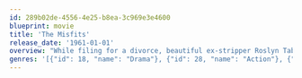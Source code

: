 ```yaml
---
id: 289b02de-4556-4e25-b8ea-3c969e3e4600
blueprint: movie
title: 'The Misfits'
release_date: '1961-01-01'
overview: "While filing for a divorce, beautiful ex-stripper Roslyn Taber ends up meeting aging cowboy-turned-gambler Gay Langland and former World War II aviator Guido Racanelli. The two men instantly become infatuated with Roslyn and, on a whim, the three decide to move into Guido's half-finished desert home together. When grizzled ex-rodeo rider Perce Howland arrives, the unlikely foursome strike up a business capturing wild horses."
genres: '[{"id": 18, "name": "Drama"}, {"id": 28, "name": "Action"}, {"id": 10749, "name": "Romance"}]'
---
```

